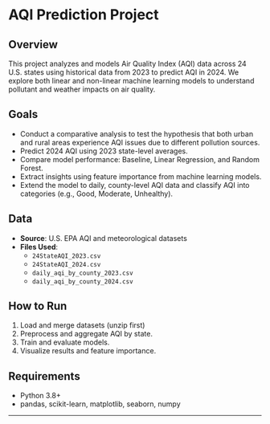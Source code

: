 # AQI Prediction Project

## Overview
This project analyzes and models Air Quality Index (AQI) data across 24 U.S. states using historical data from 2023 to predict AQI in 2024. We explore both linear and non-linear machine learning models to understand pollutant and weather impacts on air quality.

## Goals
- Conduct a comparative analysis to test the hypothesis that both urban and rural areas experience AQI issues due to different pollution sources.
- Predict 2024 AQI using 2023 state-level averages.
- Compare model performance: Baseline, Linear Regression, and Random Forest.
- Extract insights using feature importance from machine learning models.
- Extend the model to daily, county-level AQI data and classify AQI into categories (e.g., Good, Moderate, Unhealthy).

## Data
- **Source**: U.S. EPA AQI and meteorological datasets
- **Files Used**:
  - `24StateAQI_2023.csv`
  - `24StateAQI_2024.csv`
  - `daily_aqi_by_county_2023.csv`
  - `daily_aqi_by_county_2024.csv`

## How to Run
1. Load and merge datasets (unzip first)
2. Preprocess and aggregate AQI by state.
3. Train and evaluate models.
4. Visualize results and feature importance.

## Requirements
- Python 3.8+
- pandas, scikit-learn, matplotlib, seaborn, numpy

---
